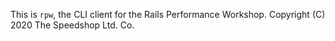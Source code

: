 This is `rpw`, the CLI client for the Rails Performance Workshop.
Copyright (C) 2020 The Speedshop Ltd. Co.
